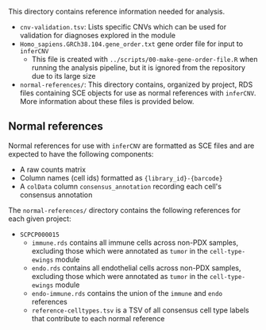 This directory contains reference information needed for analysis.

* `cnv-validation.tsv`: Lists specific CNVs which can be used for validation for diagnoses explored in the module
* `Homo_sapiens.GRCh38.104.gene_order.txt` gene order file for input to `inferCNV`
  * This file is created with `../scripts/00-make-gene-order-file.R` when running the analysis pipeline, but it is ignored from the repository due to its large size
* `normal-references/`: This directory contains, organized by project, RDS files containing SCE objects for use as normal references with `inferCNV`.
More information about these files is provided below.

## Normal references

Normal references for use with `inferCNV` are formatted as SCE files and are expected to have the following components:

* A raw counts matrix
* Column names (cell ids) formatted as `{library_id}-{barcode}`
* A `colData` column `consensus_annotation` recording each cell's consensus annotation

The `normal-references/` directory contains the following references for each given project:

* `SCPCP000015`
  * `immune.rds` contains all immune cells across non-PDX samples, excluding those which were annotated as `tumor` in the `cell-type-ewings` module
  * `endo.rds` contains all endothelial cells across non-PDX samples, excluding those which were annotated as `tumor` in the `cell-type-ewings` module
  * `endo-immune.rds` contains the union of the `immune` and `endo` references
  * `reference-celltypes.tsv` is a TSV of all consensus cell type labels that contribute to each normal reference
